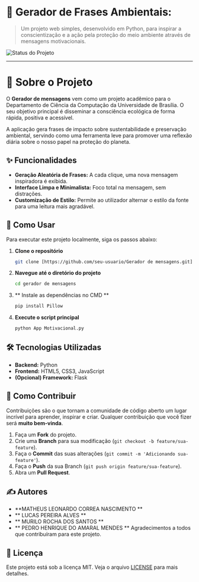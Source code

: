 # 🌿 Gerador de Frases Ambientais:

> Um projeto web simples, desenvolvido em Python, para inspirar a conscientização e a ação pela proteção do meio ambiente através de mensagens motivacionais.

![Status do Projeto](https://img.shields.io/badge/status-concluído-brightgreen)


---

# 🎯 Sobre o Projeto

O **Gerador de mensagens** vem como um projeto acadêmico para o Departamento de Ciência da Computação da Universidade de Brasília. O seu objetivo principal é disseminar a consciência ecológica de forma rápida, positiva e acessível.

A aplicação gera frases de impacto sobre sustentabilidade e preservação ambiental, servindo como uma ferramenta leve para promover uma reflexão diária sobre o nosso papel na proteção do planeta.

## ✨ Funcionalidades

* **Geração Aleatória de Frases:** A cada clique, uma nova mensagem inspiradora é exibida.
* **Interface Limpa e Minimalista:** Foco total na mensagem, sem distrações.
* **Customização de Estilo:** Permite ao utilizador alternar o estilo da fonte para uma leitura mais agradável.

## 🚀 Como Usar

Para executar este projeto localmente, siga os passos abaixo:

1.  **Clone o repositório**
    ```bash
    git clone [https://github.com/seu-usuario/Gerador de mensagens.git](https://github.com/seu-usuario/Gerador de mensagens.git)
    ```
2.  **Navegue até o diretório do projeto**
    ```bash
    cd gerador de mensagens
    ```
3.  ** Instale as dependências no CMD **
    
    ```bash
    pip install Pillow
    ```
4.  **Execute o script principal**
    ```bash
    python App Motivacional.py


## 🛠️ Tecnologias Utilizadas

* **Backend:** Python
* **Frontend:** HTML5, CSS3, JavaScript
* **(Opcional) Framework:** Flask

## 🤝 Como Contribuir

Contribuições são o que tornam a comunidade de código aberto um lugar incrível para aprender, inspirar e criar. Qualquer contribuição que você fizer será **muito bem-vinda**.

1.  Faça um **Fork** do projeto.
2.  Crie uma **Branch** para sua modificação (`git checkout -b feature/sua-feature`).
3.  Faça o **Commit** das suas alterações (`git commit -m 'Adicionando sua-feature'`).
4.  Faça o **Push** da sua Branch (`git push origin feature/sua-feature`).
5.  Abra um **Pull Request**.

## ✍️ Autores

* **MATHEUS LEONARDO CORREA NASCIMENTO **
* ** LUCAS PEREIRA ALVES **
* **  MURILO ROCHA DOS SANTOS  **
* ** PEDRO HENRIQUE DO AMARAL MENDES ** 
Agradecimentos a todos que contribuíram para este projeto.

## 📝 Licença
Este projeto está sob a licença MIT. Veja o arquivo [LICENSE](LICENSE.md) para mais detalhes.

